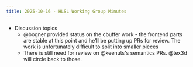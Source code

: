 ```yaml
---
title: 2025-10-16 - HLSL Working Group Minutes
---
```


* Discussion topics
  * @bogner provided status on the cbuffer work - the frontend parts are stable at this point and he'll be putting up PRs for review. The work is unfortunately difficult to split into smaller pieces
  * There is still need for review on @keenuts's semantics PRs. @tex3d will circle back to those.

